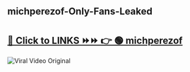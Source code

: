 
 ## michperezof-Only-Fans-Leaked

# <h2><a href="https://clipsfans.com/michperezof&ref=git">🔗 Click to LINKS ⏩⏩ 👉 🟢 michperezof </a></h2>

<a href="https://clipsfans.com/michperezof&ref=git" rel="nofollow" data-target="animated-image.originalLink"><img src="https://i.ibb.co.com/xMMVF88/686577567.gif" alt="Viral Video Original" style="max-width: 100%; display: inline-block;" data-target="animated-image.originalImage"></a>
